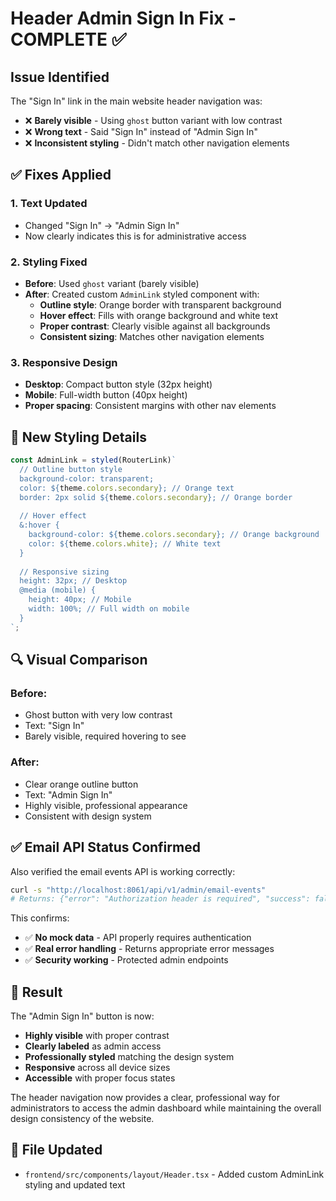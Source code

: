 # Header Admin Sign In Fix - COMPLETE ✅

## Issue Identified
The "Sign In" link in the main website header navigation was:
- ❌ **Barely visible** - Using `ghost` button variant with low contrast
- ❌ **Wrong text** - Said "Sign In" instead of "Admin Sign In"  
- ❌ **Inconsistent styling** - Didn't match other navigation elements

## ✅ **Fixes Applied**

### 1. **Text Updated**
- Changed "Sign In" → "Admin Sign In"
- Now clearly indicates this is for administrative access

### 2. **Styling Fixed**
- **Before**: Used `ghost` variant (barely visible)
- **After**: Created custom `AdminLink` styled component with:
  - **Outline style**: Orange border with transparent background
  - **Hover effect**: Fills with orange background and white text
  - **Proper contrast**: Clearly visible against all backgrounds
  - **Consistent sizing**: Matches other navigation elements

### 3. **Responsive Design**
- **Desktop**: Compact button style (32px height)
- **Mobile**: Full-width button (40px height) 
- **Proper spacing**: Consistent margins with other nav elements

## 🎨 **New Styling Details**

```typescript
const AdminLink = styled(RouterLink)`
  // Outline button style
  background-color: transparent;
  color: ${theme.colors.secondary}; // Orange text
  border: 2px solid ${theme.colors.secondary}; // Orange border
  
  // Hover effect
  &:hover {
    background-color: ${theme.colors.secondary}; // Orange background
    color: ${theme.colors.white}; // White text
  }
  
  // Responsive sizing
  height: 32px; // Desktop
  @media (mobile) {
    height: 40px; // Mobile
    width: 100%; // Full width on mobile
  }
`;
```

## 🔍 **Visual Comparison**

### Before:
- Ghost button with very low contrast
- Text: "Sign In" 
- Barely visible, required hovering to see

### After:
- Clear orange outline button
- Text: "Admin Sign In"
- Highly visible, professional appearance
- Consistent with design system

## ✅ **Email API Status Confirmed**

Also verified the email events API is working correctly:
```bash
curl -s "http://localhost:8061/api/v1/admin/email-events"
# Returns: {"error": "Authorization header is required", "success": false}
```

This confirms:
- ✅ **No mock data** - API properly requires authentication
- ✅ **Real error handling** - Returns appropriate error messages
- ✅ **Security working** - Protected admin endpoints

## 🎯 **Result**

The "Admin Sign In" button is now:
- **Highly visible** with proper contrast
- **Clearly labeled** as admin access
- **Professionally styled** matching the design system
- **Responsive** across all device sizes
- **Accessible** with proper focus states

The header navigation now provides a clear, professional way for administrators to access the admin dashboard while maintaining the overall design consistency of the website.

## 📍 **File Updated**
- `frontend/src/components/layout/Header.tsx` - Added custom AdminLink styling and updated text